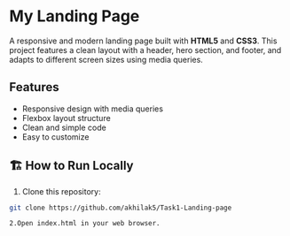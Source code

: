 #  My Landing Page

A responsive and modern landing page built with **HTML5** and **CSS3**. This project features a clean layout with a header, hero section, and footer, and adapts to different screen sizes using media queries.

##  Features
- Responsive design with media queries
- Flexbox layout structure
- Clean and simple code
- Easy to customize

## 🏗 How to Run Locally
1. Clone this repository:
```bash
git clone https://github.com/akhilak5/Task1-Landing-page

2.Open index.html in your web browser.
